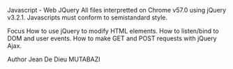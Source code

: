 Javascript - Web JQuery
All files interpretted on Chrome v57.0 using jQuery v3.2.1. Javascripts must conform to semistandard style.

Focus
How to use jQuery to modify HTML elements. How to listen/bind to DOM and user events. How to make GET and POST requests with jQuery Ajax.

Author
Jean De Dieu MUTABAZI
